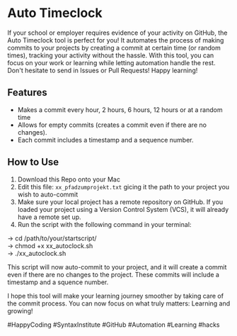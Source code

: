 # Auto Timeclock
If your school or employer requires evidence of your activity on GitHub, the Auto Timeclock tool is perfect for you! It automates the process of making commits to your projects by creating a commit at certain time (or random times), tracking your activity without the hassle. With this tool, you can focus on your work or learning while letting automation handle the rest. Don't hesitate to send in Issues or Pull Requests! Happy learning!

## Features
- Makes a commit every hour, 2 hours, 6 hours, 12 hours or at a random time<br>
- Allows for empty commits (creates a commit even if there are no changes).<br>
- Each commit includes a timestamp and a sequence number.<p>

## How to Use
1. Download this Repo onto your Mac<br>
2. Edit this file: `xx_pfadzumprojekt.txt` gicing it the path to your project you wish to auto-commit<br>
3. Make sure your local project has a remote repository on GitHub. If you loaded your project using a Version Control System (VCS), it will already have a remote set up.<br>
4. Run the script with the following command in your terminal:<p>

-> cd /path/to/your/startscript/<br>
-> chmod +x xx_autoclock.sh<br>
-> ./xx_autoclock.sh<p>

This script will now auto-commit to your project, and it will create a commit even if there are no changes to the project. These commits will include a timestamp and a squence number.<p>

I hope this tool will make your learning journey smoother by taking care of the commit process. You can now focus on what truly matters: Learning and growing!<p>

#HappyCoding #SyntaxInstitute #GitHub #Automation #Learning #hacks
